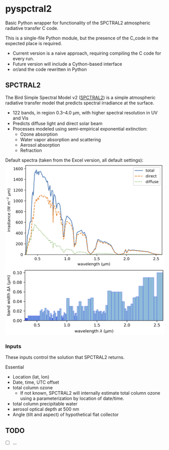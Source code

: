 # pyspctral2

Basic Python wrapper for functionality of the SPCTRAL2 atmospheric radiative transfer C code.

This is a single-file Python module, but the presence of the C_code in the expected place is required.

* Current version is a naive approach, requiring compiling the C code for every run.
* Future version will include a Cython-based interface
* or/and the code rewritten in Python

## SPCTRAL2

The Bird Simple Spectral Model v2 ([SPCTRAL2](http://rredc.nrel.gov/solar/models/spectral/))
is a simple atmospheric radiative transfer model that predicts spectral irradiance at the surface.

* 122 bands, in region 0.3&ndash;4.0 &mu;m, with higher spectral resolution in UV and Vis
* Predicts diffuse light and direct solar beam
* Processes modeled using semi-empirical exponential extinction:
  * Ozone absorption
  * Water vapor absorption and scattering
  * Aerosol absorption
  * Refraction

Default spectra (taken from the Excel version, all default settings):
![SPCTRAL2 default spectrum](SPCTRAL2-default-spectrum.png)
![SPCTRAL2 bands](SPCTRAL2-approx-bandwidths.png)

### Inputs

These inputs control the solution that SPCTRAL2 returns.

Essential
* Location (lat, lon)
* Date, time, UTC offset
* total column ozone
  - If not known, SPCTRAL2 will internally estimate total column ozone using a parameterization by location of       date/time.
* total column precipitable water
* aerosol optical depth at 500 nm
* Angle (tilt and aspect) of hypothetical flat collector

## TODO

* [ ] ...
